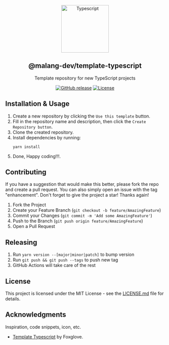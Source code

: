 <a name="readme-top"></a>

<div align="center">
  <a href="https://github.com/malang-dev/template-typescript">
    <img src="https://svgshare.com/i/14V6.svg" alt="Typescript" width="150px">
  </a>
  <h2 align="center">@malang-dev/template-typescript</h2>
  <div align="center">
    <p align="center">Template repository for new TypeScript projects</p>
    <div>
        <a href="https://github.com/malang-dev/template-typescript/releases/"><img src="https://img.shields.io/github/release/malang-dev/template-typescript?include_prereleases=&sort=semver&color=blue" alt="GitHub release"></a>
        <a href="https://github.com/malang-dev/template-typescript#license"><img src="https://img.shields.io/badge/License-MIT-blue" alt="License"></a>
    </div>
  </div>
</div>

## Installation & Usage

1. Create a new repository by clicking the `Use this template` button.
2. Fill in the repository name and description, then click the `Create Repository button`.
3. Clone the created repository.
4. Install dependencies by running:
   ```
   yarn install
   ```
5. Done, Happy coding!!!.

## Contributing

If you have a suggestion that would make this better, please fork the repo and create a pull request. You can also simply open an issue with the tag "enhancement". Don't forget to give the project a star! Thanks again!

1. Fork the Project
2. Create your Feature Branch (`git checkout -b feature/AmazingFeature`)
3. Commit your Changes (`git commit -m 'Add some AmazingFeature'`)
4. Push to the Branch (`git push origin feature/AmazingFeature`)
5. Open a Pull Request

## Releasing

1. Run `yarn version --[major|minor|patch]` to bump version
2. Run `git push && git push --tags` to push new tag
3. GitHub Actions will take care of the rest
   
## License

This project is licensed under the MIT License - see the [LICENSE.md](https://github.com/malang-dev/template-typescript/blob/master/LICENSE.md) file for details.

## Acknowledgments

Inspiration, code snippets, icon, etc.

- [Template Typescript](https://github.com/foxglove/template-typescript) by Foxglove.
